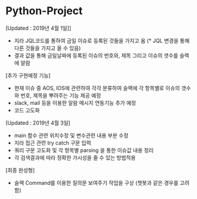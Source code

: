 # Python-Project

[Updated : 2019년 4월 1일]]

- 지라 JQL코드를 통하여 금일 이슈로 등록된 것들을 가지고 옴 
(* JQL 변경을 통해 다른 것들을 가지고 올 수 있음)
- 결과 값을 통해 금일날짜에 등록된 이슈의 번호와, 제목 그리고 이슈의 갯수를 슬랙에 알람

[추가 구현예정 기능]

- 현재 이슈 중 AOS, IOS에 관련하여 각각 분류하여 슬랙에 각 항목별로 이슈의 갯수와 번호, 제목을 뿌려주는 기능 제공 예정
- slack, mail 등을 이용한 알람 메시지 연동기능 추가 예정
- 코드 고도화

[Updated : 2019년 4월 3일]

- main 함수 관련 위치수정 및 변수관련 내용 부분 수정
- 지라 접근 관련 try catch 구문 입력
- 쿼리 구문 고도화 및 각 항목별 parsing 을 통한 이슈값 내용 정리
- 각 검색결과에 따라 정확한 가시성을 줄 수 있는 방법적용

[최종 완성형]
- 슬랙 Command를 이용한 질의문 보여주기 작업을 구상 (쳇봇과 같은 경우를 고려함)
